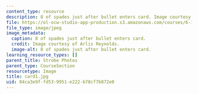 ```yaml
---
content_type: resource
description: 8 of spades just after bullet enters card. Image courtesy of Arlis Reynolds.
file: https://ol-ocw-studio-app-production.s3.amazonaws.com/courses/6-163-strobe-project-laboratory-fall-2005/04ca3e9ffd539951e222b78cf7b872e0_card1.jpg
file_type: image/jpeg
image_metadata:
  caption: 8 of spades just after bullet enters card.
  credit: Image courtesy of Arlis Reynolds.
  image-alt: 8 of spades just after bullet enters card.
learning_resource_types: []
parent_title: Strobe Photos
parent_type: CourseSection
resourcetype: Image
title: card1.jpg
uid: 04ca3e9f-fd53-9951-e222-b78cf7b872e0
---
```

